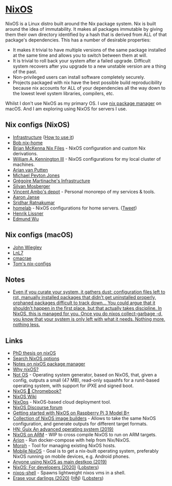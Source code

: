 # [NixOS](https://nixos.org)

NixOS is a Linux distro built around the Nix package system. Nix is built around the idea of immutability. It makes all packages immutable by giving them their own directory identified by a hash that is derived from ALL of that package's dependencies. This has a number of desirable properties:

- It makes it trivial to have multiple versions of the same package installed at the same time and allows you to switch between them at will.
- It is trivial to roll back your system after a failed upgrade. Difficult system recovers after you upgrade to a new unstable version are a thing of the past.
- Non-privileged users can install software completely securely.
- Projects packaged with nix have the best possible build reproducibility because nix accounts for ALL of your dependencies all the way down to the lowest level system libraries, compilers, etc.

Whilst I don't use NixOS as my primary OS. I use [nix package manager](../../package-managers/nix/nix.md) on macOS. And I am exploring using NixOS for servers I use.

## Nix configs (NixOS)

- [Infrastructure](https://github.com/rvolosatovs/infrastructure#readme) ([How to use it](https://github.com/rvolosatovs/infrastructure/issues/3))
- [Bob nix-home](https://github.com/bobvanderlinden/nix-home)
- [Brian McKenna Nix Files](https://github.com/puffnfresh/nix-files) - NixOS configuration and custom Nix derivations.
- [William A. Kennington III](https://github.com/wkennington/nixos) - NixOS configurations for my local cluster of machines.
- [Arian van Putten](https://github.com/arianvp/nixos-stuff)
- [Michael Peyton Jones](https://github.com/michaelpj/nixos-config)
- [Grégoire Martinache's Infrastructure](https://github.com/M-Gregoire/infrastructure)
- [Silvan Mosberger](https://github.com/Infinisil/system)
- [Vincent Ambo's depot](https://github.com/tazjin/depot) - Personal monorepo of my services & tools.
- [Aaron Janse](https://github.com/aaronjanse/dotfiles)
- [Sridhar Ratnakumar](https://github.com/srid/nix-config)
- [homelab](https://github.com/danderson/homelab) - NixOS configurations for home servers. ([Tweet](https://twitter.com/dave_universetf/status/1236634753765269512))
- [Henrik Lissner](https://github.com/hlissner/dotfiles)
- [Edmund Wu](https://github.com/eadwu/nixos-configuration)

## Nix configs (macOS)

- [John Wiegley](https://github.com/jwiegley/nix-config)
- [LnL7](https://github.com/LnL7/dotfiles#readme)
- [cmacrae](https://github.com/cmacrae/.nixpkgs/blob/master/darwin-configuration.nix)
- [Tom's nix-configs](https://github.com/nocoolnametom/nix-configs)

## Notes

- [Even if you curate your system, it gathers dust: configuration files left to rot, manually installed packages that didn't get uninstalled properly, orphaned packages difficult to track down... You could argue that it shouldn't happen in the first place, but that actually takes discipline. In NixOS, this is managed for you. Once you do nixos collect-garbage -d, you know that your system is only left with what it needs. Nothing more, nothing less.](https://www.reddit.com/r/NixOS/comments/441ymh/nixos_users_tell_me_what_are_the_cons/czmu9lo/)

## Links

- [PhD thesis on nixOS](https://nixos.org/~eelco/pubs/phd-thesis.pdf)
- [Search NixOS options](https://nixos.org/nixos/options.html#)
- [Notes on nixOS package manager](https://yoshuawuyts.gitbooks.io/knowledge/content/bin/nix.html)
- [Why nixOS?](https://www.reddit.com/r/NixOS/comments/8bxdyu/why_nixos/)
- [Not OS](https://github.com/cleverca22/not-os) - Operating system generator, based on NixOS, that, given a config, outputs a small (47 MB), read-only squashfs for a runit-based operating system, with support for iPXE and signed boot.
- [NixOS 💜 Chromebook?](https://sphalerite.org/ghotl/posts/2017-11-10-chromebook.html)
- [NixOS Wiki](https://nixos.wiki/wiki/Main_Page)
- [NixOps](https://github.com/NixOS/nixops) - NixOS-based cloud deployment tool.
- [NixOS Discourse forum](https://discourse.nixos.org/)
- [Getting started with NixOS on Raspberry Pi 3 Model B+](https://github.com/zupo/nix#readme)
- [Collection of NixOS image builders](https://github.com/nix-community/nixos-generators) - Allows to take the same NixOS configuration, and generate outputs for different target formats.
- [HN: Guix An advanced operating system (2019)](https://news.ycombinator.com/item?id=18902823)
- [NixOS on ARM](https://github.com/illegalprime/nixos-on-arm) - WIP to cross compile NixOS to run on ARM targets.
- [Arion](https://github.com/hercules-ci/arion) - Run docker-compose with help from Nix/NixOS.
- [Morph](https://github.com/DBCDK/morph) - Tool for managing existing NixOS hosts.
- [Mobile NixOS](https://github.com/samueldr/mobile-nixos) - Goal is to get a nix-built operating system, preferably NixOS running on mobile devices, e.g. Android phones.
- [Anyone using NixOS as main destkop (2019)](https://www.reddit.com/r/NixOS/comments/eb5nxv/anyone_using_nixos_as_main_destkop/)
- [NixOS: For developers (2020)](https://myme.no/posts/2020-01-26-nixos-for-development.html) ([Lobsters](https://lobste.rs/s/jevfaf/nixos_for_developers))
- [nixos-shell](https://github.com/Mic92/nixos-shell) - Spawns lightweight nixos vms in a shell.
- [Erase your darlings (2020)](https://grahamc.com/blog/erase-your-darlings) ([HN](https://news.ycombinator.com/item?id=22856199)) ([Lobsters](https://lobste.rs/s/2ayklq/erase_your_darlings_immutable))
